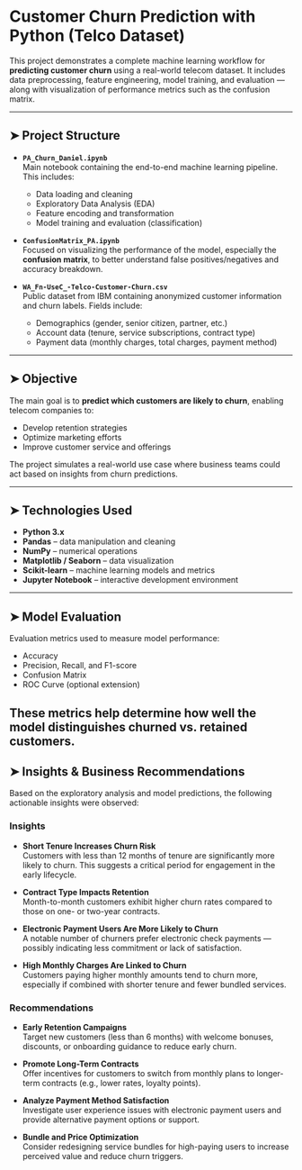 # Customer Churn Prediction with Python (Telco Dataset)

This project demonstrates a complete machine learning workflow for **predicting customer churn** using a real-world telecom dataset. It includes data preprocessing, feature engineering, model training, and evaluation — along with visualization of performance metrics such as the confusion matrix.

---

## ➤ Project Structure

- **`PA_Churn_Daniel.ipynb`**  
  Main notebook containing the end-to-end machine learning pipeline. This includes:
  - Data loading and cleaning
  - Exploratory Data Analysis (EDA)
  - Feature encoding and transformation
  - Model training and evaluation (classification)

- **`ConfusionMatrix_PA.ipynb`**  
  Focused on visualizing the performance of the model, especially the **confusion matrix**, to better understand false positives/negatives and accuracy breakdown.

- **`WA_Fn-UseC_-Telco-Customer-Churn.csv`**  
  Public dataset from IBM containing anonymized customer information and churn labels. Fields include:
  - Demographics (gender, senior citizen, partner, etc.)
  - Account data (tenure, service subscriptions, contract type)
  - Payment data (monthly charges, total charges, payment method)

---

## ➤ Objective

The main goal is to **predict which customers are likely to churn**, enabling telecom companies to:
- Develop retention strategies
- Optimize marketing efforts
- Improve customer service and offerings

The project simulates a real-world use case where business teams could act based on insights from churn predictions.

---

## ➤ Technologies Used

- **Python 3.x**
- **Pandas** – data manipulation and cleaning
- **NumPy** – numerical operations
- **Matplotlib / Seaborn** – data visualization
- **Scikit-learn** – machine learning models and metrics
- **Jupyter Notebook** – interactive development environment

---

## ➤ Model Evaluation

Evaluation metrics used to measure model performance:
- Accuracy
- Precision, Recall, and F1-score
- Confusion Matrix
- ROC Curve (optional extension)
  
These metrics help determine how well the model distinguishes churned vs. retained customers.
---

## ➤ Insights & Business Recommendations

Based on the exploratory analysis and model predictions, the following actionable insights were observed:

### Insights

- **Short Tenure Increases Churn Risk**  
  Customers with less than 12 months of tenure are significantly more likely to churn. This suggests a critical period for engagement in the early lifecycle.

- **Contract Type Impacts Retention**  
  Month-to-month customers exhibit higher churn rates compared to those on one- or two-year contracts.

- **Electronic Payment Users Are More Likely to Churn**  
  A notable number of churners prefer electronic check payments — possibly indicating less commitment or lack of satisfaction.

- **High Monthly Charges Are Linked to Churn**  
  Customers paying higher monthly amounts tend to churn more, especially if combined with shorter tenure and fewer bundled services.

### Recommendations

- **Early Retention Campaigns**  
  Target new customers (less than 6 months) with welcome bonuses, discounts, or onboarding guidance to reduce early churn.

- **Promote Long-Term Contracts**  
  Offer incentives for customers to switch from monthly plans to longer-term contracts (e.g., lower rates, loyalty points).

- **Analyze Payment Method Satisfaction**  
  Investigate user experience issues with electronic payment users and provide alternative payment options or support.

- **Bundle and Price Optimization**  
  Consider redesigning service bundles for high-paying users to increase perceived value and reduce churn triggers.

